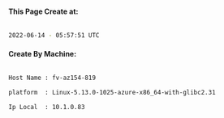 
   
#### This Page Create at:

```bash

2022-06-14 - 05:57:51 UTC

```

#### Create By Machine:

```bash

Host Name : fv-az154-819

platform  : Linux-5.13.0-1025-azure-x86_64-with-glibc2.31

Ip Local  : 10.1.0.83

```

